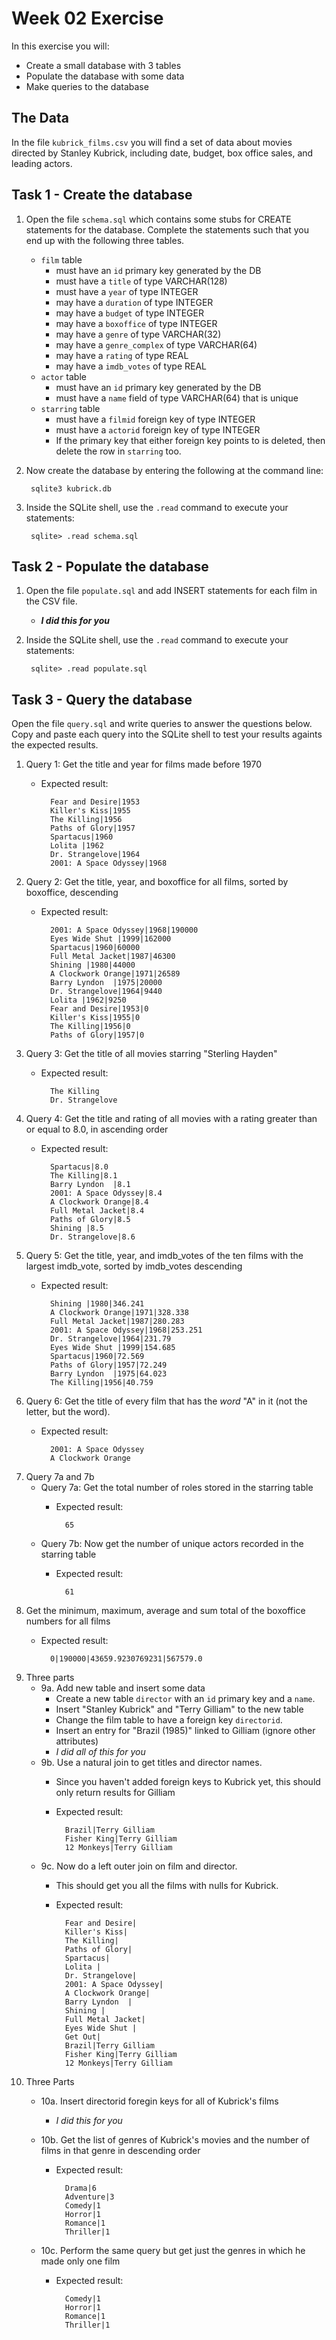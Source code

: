 # Week 02 Exercise

In this exercise you will:
- Create a small database with 3 tables
- Populate the database with some data
- Make queries to the database

## The Data

In the file `kubrick_films.csv` you will find a set of data about movies directed by Stanley Kubrick, including date, budget, box office sales, and leading actors.

## Task 1 - Create the database

1. Open the file `schema.sql` which contains some stubs for CREATE statements for the database. Complete the statements such that you end up with the following three tables.

    - `film` table
        - must have an `id` primary key generated by the DB
        - must have a `title` of type VARCHAR(128)
        - must have a `year` of type INTEGER
        - may have a `duration` of type INTEGER
        - may have a `budget` of type INTEGER
        - may have a `boxoffice` of type INTEGER
        - may have a `genre` of type VARCHAR(32)
        - may have a `genre_complex` of type VARCHAR(64)
        - may have a `rating` of type REAL
        - may have a `imdb_votes` of type REAL
    - `actor` table
        - must have an `id` primary key generated by the DB
        - must have a `name` field of type VARCHAR(64) that is unique
    - `starring` table
        - must have a `filmid` foreign key of type INTEGER
        - must have a `actorid` foreign key of type INTEGER
        - If the primary key that either foreign key points to is deleted, then delete the row in `starring` too.

2. Now create the database by entering the following at the command line:

        sqlite3 kubrick.db

3. Inside the SQLite shell, use the `.read` command to execute your statements:

        sqlite> .read schema.sql


## Task 2 - Populate the database

1. Open the file `populate.sql` and add INSERT statements for each film in the CSV file.
    - ***I did this for you***

2. Inside the SQLite shell, use the `.read` command to execute your statements:

        sqlite> .read populate.sql

## Task 3 - Query the database

Open the file `query.sql` and write queries to answer the questions below. Copy and paste each query into the SQLite shell to test your results againts the expected results.

1. Query 1: Get the title and year for films made before 1970
    - Expected result:
            
            Fear and Desire|1953
            Killer's Kiss|1955
            The Killing|1956
            Paths of Glory|1957
            Spartacus|1960
            Lolita |1962
            Dr. Strangelove|1964
            2001: A Space Odyssey|1968

2. Query 2: Get the title, year, and boxoffice for all films, sorted by boxoffice, descending
    - Expected result:
            
            2001: A Space Odyssey|1968|190000
            Eyes Wide Shut |1999|162000
            Spartacus|1960|60000
            Full Metal Jacket|1987|46300
            Shining |1980|44000
            A Clockwork Orange|1971|26589
            Barry Lyndon  |1975|20000
            Dr. Strangelove|1964|9440
            Lolita |1962|9250
            Fear and Desire|1953|0
            Killer's Kiss|1955|0
            The Killing|1956|0
            Paths of Glory|1957|0

3. Query 3: Get the title of all movies starring "Sterling Hayden"
    - Expected result:
            
            The Killing
            Dr. Strangelove

4. Query 4: Get the title and rating of all movies with a rating greater than or equal to 8.0, in ascending order
    - Expected result:

            Spartacus|8.0
            The Killing|8.1
            Barry Lyndon  |8.1
            2001: A Space Odyssey|8.4
            A Clockwork Orange|8.4
            Full Metal Jacket|8.4
            Paths of Glory|8.5
            Shining |8.5
            Dr. Strangelove|8.6

5. Query 5: Get the title, year, and imdb_votes of the ten films with the largest imdb_vote, sorted by imdb_votes descending
    - Expected result:

            Shining |1980|346.241
            A Clockwork Orange|1971|328.338
            Full Metal Jacket|1987|280.283
            2001: A Space Odyssey|1968|253.251
            Dr. Strangelove|1964|231.79
            Eyes Wide Shut |1999|154.685
            Spartacus|1960|72.569
            Paths of Glory|1957|72.249
            Barry Lyndon  |1975|64.023
            The Killing|1956|40.759

6. Query 6: Get the title of every film that has the *word* "A" in it (not the letter, but the word).
    - Expected result:

            2001: A Space Odyssey
            A Clockwork Orange

7. Query 7a and 7b
    - Query 7a: Get the total number of roles stored in the starring table
        - Expected result:

                65

    - Query 7b: Now get the number of unique actors recorded in the starring table
        - Expected result:

                61

8. Get the minimum, maximum, average and sum total of the boxoffice numbers for all films
    - Expected result:

            0|190000|43659.9230769231|567579.0

9. Three parts
    - 9a. Add new table and insert some data
        - Create a new table `director` with an `id` primary key and a `name`. 
        - Insert "Stanley Kubrick" and "Terry Gilliam" to the new table
        - Change the film table to have a foreign key `directorid`.
        - Insert an entry for "Brazil (1985)" linked to Gilliam (ignore other attributes)
        - *I did all of this for you*
    - 9b. Use a natural join to get titles and director names. 
        - Since you haven't added foreign keys to Kubrick yet, this should only return results for Gilliam
        - Expected result:

                Brazil|Terry Gilliam
                Fisher King|Terry Gilliam
                12 Monkeys|Terry Gilliam

    - 9c. Now do a left outer join on film and director.
        - This should get you all the films with nulls for Kubrick.
        - Expected result:

                Fear and Desire|
                Killer's Kiss|
                The Killing|
                Paths of Glory|
                Spartacus|
                Lolita |
                Dr. Strangelove|
                2001: A Space Odyssey|
                A Clockwork Orange|
                Barry Lyndon  |
                Shining |
                Full Metal Jacket|
                Eyes Wide Shut |
                Get Out|
                Brazil|Terry Gilliam
                Fisher King|Terry Gilliam
                12 Monkeys|Terry Gilliam

10. Three Parts
    - 10a. Insert directorid foregin keys for all of Kubrick's films
        - *I did this for you*
        
    - 10b. Get the list of genres of Kubrick's movies and the number of films in that genre in descending order
        - Expected result:

                Drama|6
                Adventure|3
                Comedy|1
                Horror|1
                Romance|1
                Thriller|1

    - 10c. Perform the same query but get just the genres in which he made only one film
        - Expected result:

                Comedy|1
                Horror|1
                Romance|1
                Thriller|1



